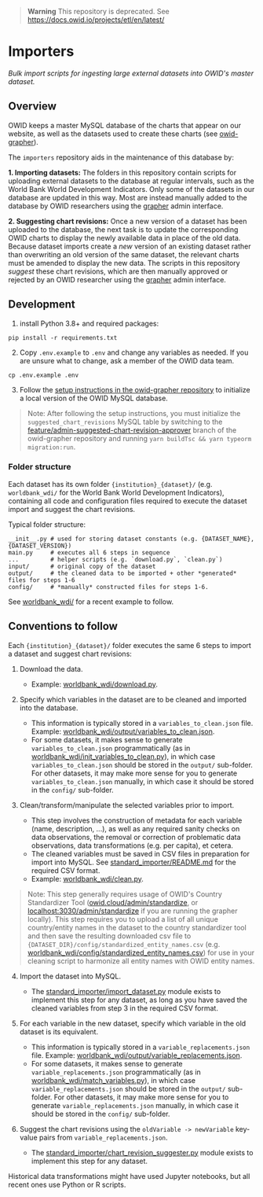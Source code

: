 > **Warning**
> This repository is deprecated. See https://docs.owid.io/projects/etl/en/latest/

# Importers

_Bulk import scripts for ingesting large external datasets into OWID's master dataset._

## Overview

OWID keeps a master MySQL database of the charts that appear on our website, as well as the datasets used to create these charts (see [owid-grapher](https://github.com/owid/owid-grapher)). 

The `importers` repository aids in the maintenance of this database by:

**1. Importing datasets:** The folders in this repository contain scripts for uploading external datasets to the database at regular intervals, such as the World Bank World Development Indicators. Only some of the datasets in our database are updated in this way. Most are instead manually added to the database by OWID researchers using the [grapher](https://github.com/owid/owid-grapher) admin interface. 

**2. Suggesting chart revisions:** Once a new version of a dataset has been uploaded to the database, the next task is to update the corresponding OWID charts to display the newly available data in place of the old data. Because dataset imports create a _new_ version of an existing dataset rather than overwriting an old version of the same dataset, the relevant charts must be amended to display the new data. The scripts in this repository _suggest_ these chart revisions, which are then manually approved or rejected by an OWID researcher using the [grapher](https://github.com/owid/owid-grapher) admin interface.

## Development

1.  install Python 3.8+ and required packages:

```
pip install -r requirements.txt
```

2. Copy `.env.example` to `.env` and change any variables as needed. If you are unsure what to change, ask a member of the OWID data team.

```
cp .env.example .env
```

3. Follow the [setup instructions in the owid-grapher repository](https://github.com/owid/owid-grapher#initial-development-setup) to initialize a local version of the OWID MySQL database.

> Note: After following the setup instructions, you must initialize the `suggested_chart_revisions` MySQL table by switching to the [feature/admin-suggested-chart-revision-approver](https://github.com/owid/owid-grapher/tree/feature/admin-suggested-chart-revision-approver) branch of the owid-grapher repository and running `yarn buildTsc && yarn typeorm migration:run`.

### Folder structure

Each dataset has its own folder `{institution}_{dataset}/` (e.g. `worldbank_wdi/` for the World Bank World Development Indicators), containing all code and configuration files required to execute the dataset import and suggest the chart revisions.

Typical folder structure:

```
__init__.py # used for storing dataset constants (e.g. {DATASET_NAME}, {DATASET_VERSION})
main.py     # executes all 6 steps in sequence
...         # helper scripts (e.g. `download.py`, `clean.py`)
input/      # original copy of the dataset
output/     # the cleaned data to be imported + other *generated* files for steps 1-6
config/     # *manually* constructed files for steps 1-6.
```

See [worldbank_wdi/](worldbank_wdi) for a recent example to follow.

## Conventions to follow

Each `{institution}_{dataset}/` folder executes the same 6 steps to import a dataset and suggest chart revisions:

1. Download the data.
   - Example: [worldbank_wdi/download.py](worldbank_wdi/download.py).

2. Specify which variables in the dataset are to be cleaned and imported into the database.
   - This information is typically stored in a `variables_to_clean.json` file. Example: [worldbank_wdi/output/variables_to_clean.json](worldbank_wdi/output/variables_to_clean.json). 
   - For some datasets, it makes sense to generate `variables_to_clean.json` programmatically (as in [worldbank_wdi/init_variables_to_clean.py](worldbank_wdi/init_variables_to_clean.py)), in which case `variables_to_clean.json` should be stored in the `output/` sub-folder. For other datasets, it may make more sense for you to generate `variables_to_clean.json` manually, in which case it should be stored in the `config/` sub-folder.

3. Clean/transform/manipulate the selected variables prior to import.
   - This step involves the construction of metadata for each variable (name, description, ...), as well as any required sanity checks on data observations, the removal or correction of problematic data observations, data transformations (e.g. per capita), et cetera.
   - The cleaned variables must be saved in CSV files in preparation for import into MySQL. See [standard_importer/README.md](standard_importer/README.md) for the required CSV format.
   - Example: [worldbank_wdi/clean.py](worldbank_wdi/clean.py).

> Note: This step generally requires usage of OWID's Country Standardizer Tool ([owid.cloud/admin/standardize](https://owid.cloud/admin/standardize), or [localhost:3030/admin/standardize](http://localhost:3030/admin/standardize) if you are running the grapher locally). This step requires you to upload a list of all unique country/entity names in the dataset to the country standardizer tool and then save the resulting downloaded csv file to `{DATASET_DIR}/config/standardized_entity_names.csv` (e.g. [worldbank_wdi/config/standardized_entity_names.csv](worldbank_wdi/config/standardized_entity_names.csv)) for use in your cleaning script to harmonize all entity names with OWID entity names.

4. Import the dataset into MySQL.
   - The [standard_importer/import_dataset.py](standard_importer/import_dataset.py) module exists to implement this step for any dataset, as long as you have saved the cleaned variables from step 3 in the required CSV format.

5. For each variable in the new dataset, specify which variable in the old dataset is its equivalent.
   - This information is typically stored in a `variable_replacements.json` file. Example: [worldbank_wdi/output/variable_replacements.json](worldbank_wdi/output/variable_replacements.json).
   - For some datasets, it makes sense to generate `variable_replacements.json` programmatically (as in [worldbank_wdi/match_variables.py](worldbank_wdi/match_variables.py)), in which case `variable_replacements.json` should be stored in the `output/` sub-folder. For other datasets, it may make more sense for you to generate `variable_replacements.json` manually, in which case it should be stored in the `config/` sub-folder.

6. Suggest the chart revisions using the `oldVariable -> newVariable` key-value pairs from `variable_replacements.json`.
   - The [standard_importer/chart_revision_suggester.py](standard_importer/chart_revision_suggester.py) module exists to implement this step for any dataset. 

Historical data transformations might have used Jupyter notebooks, but all recent ones use Python or R scripts.
